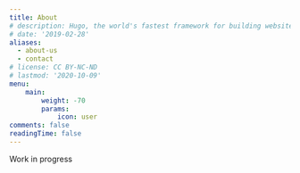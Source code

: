 ```yaml
---
title: About
# description: Hugo, the world's fastest framework for building websites
# date: '2019-02-28'
aliases:
  - about-us
  - contact
# license: CC BY-NC-ND
# lastmod: '2020-10-09'
menu:
    main: 
        weight: -70
        params:
            icon: user
comments: false
readingTime: false
---
```


Work in progress
